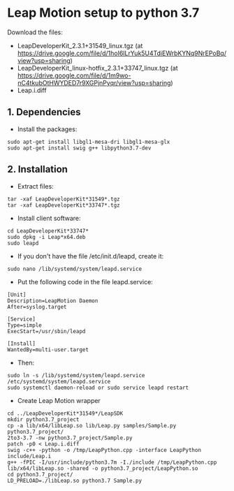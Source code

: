 # Leap Motion setup to python 3.7 #

Download the files:
- LeapDeveloperKit_2.3.1+31549_linux.tgz (at https://drive.google.com/file/d/1hoI6lLrYuk5U4TdiEWrbKYNq9NrEPoBq/view?usp=sharing)
- LeapDeveloperKit_linux-hotfix_2.3.1+33747_linux.tgz (at https://drive.google.com/file/d/1m9wo-nC4tkubOtHWYDED7r9XGPjnPyqr/view?usp=sharing)
- Leap.i.diff

## 1. Dependencies ##

- Install the packages:

```
sudo apt-get install libgl1-mesa-dri libgl1-mesa-glx
sudo apt-get install swig g++ libpython3.7-dev
```

## 2. Installation ##

- Extract files:

```
tar -xaf LeapDeveloperKit*31549*.tgz
tar -xaf LeapDeveloperKit*33747*.tgz
```

- Install client software:

``` 
cd LeapDeveloperKit*33747*
sudo dpkg -i Leap*x64.deb
sudo leapd
```

- If you don't have the file /etc/init.d/leapd, create it:

```
sudo nano /lib/systemd/system/leapd.service
```

- Put the following code in the file leapd.service:

```
[Unit]
Description=LeapMotion Daemon
After=syslog.target

[Service]
Type=simple
ExecStart=/usr/sbin/leapd

[Install]
WantedBy=multi-user.target
```

- Then:
```
sudo ln -s /lib/systemd/system/leapd.service /etc/systemd/system/leapd.service
sudo systemctl daemon-reload or sudo service leapd restart
```

-  Create Leap Motion wrapper

```
cd ../LeapDeveloperKit*31549*/LeapSDK
mkdir python3.7_project
cp -a lib/x64/libLeap.so lib/Leap.py samples/Sample.py python3.7_project/
2to3-3.7 -nw python3.7_project/Sample.py
patch -p0 < Leap.i.diff
swig -c++ -python -o /tmp/LeapPython.cpp -interface LeapPython include/Leap.i
g++ -fPIC -I/usr/include/python3.7m -I./include /tmp/LeapPython.cpp lib/x64/libLeap.so -shared -o python3.7_project/LeapPython.so
cd python3.7_project/
LD_PRELOAD=./libLeap.so python3.7 Sample.py
```
